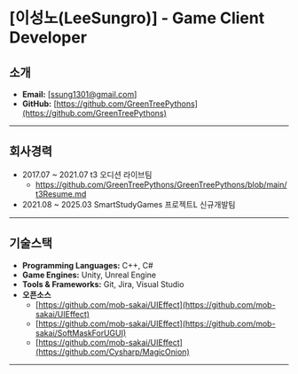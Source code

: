 # [이성노(LeeSungro)] - Game Client Developer

## 소개
- **Email:** [ssung1301@gmail.com]
- **GitHub:** [https://github.com/GreenTreePythons](https://github.com/GreenTreePythons)
---
## 회사경력
- 2017.07 ~ 2021.07 t3 오디션 라이브팀
  - https://github.com/GreenTreePythons/GreenTreePythons/blob/main/t3Resume.md
- 2021.08 ~ 2025.03 SmartStudyGames 프로젝트L 신규개발팀
---
## 기술스택
- **Programming Languages:** C++, C#
- **Game Engines:** Unity, Unreal Engine
- **Tools & Frameworks:** Git, Jira, Visual Studio
- **오픈소스**
  - [https://github.com/mob-sakai/UIEffect](https://github.com/mob-sakai/UIEffect)
  - [https://github.com/mob-sakai/UIEffect](https://github.com/mob-sakai/SoftMaskForUGUI)
  - [https://github.com/mob-sakai/UIEffect](https://github.com/Cysharp/MagicOnion)
---
